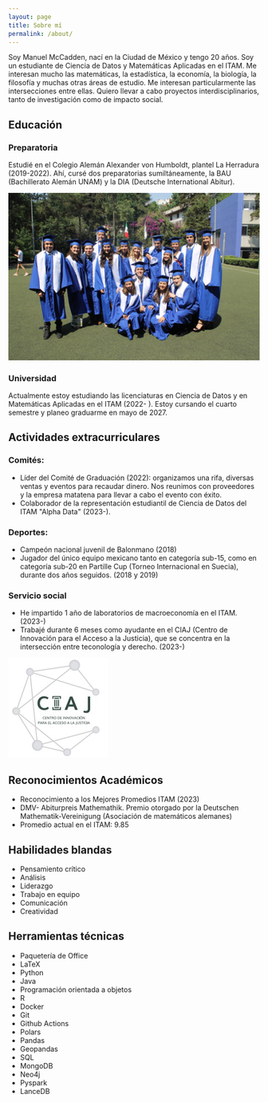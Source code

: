 ```yaml
---
layout: page
title: Sobre mí
permalink: /about/
---
```


Soy Manuel McCadden, nací en la Ciudad de México y tengo 20 años. Soy un estudiante de Ciencia de Datos y Matemáticas Aplicadas en el ITAM. Me interesan mucho las matemáticas, la estadística, la economía, la biología, la filosofía y muchas otras áreas de estudio. Me interesan particularmente las intersecciones entre ellas. Quiero llevar a cabo proyectos interdisciplinarios, tanto de investigación como de impacto social.

## Educación

### Preparatoria
Estudié en el Colegio Alemán Alexander von Humboldt, plantel La Herradura (2019-2022). Ahí, cursé dos preparatorias sumiltáneamente, la BAU (Bachillerato Alemán UNAM) y la DIA (Deutsche International Abitur).

![Graduado del Colegio Alemán](foto1.jpg)

### Universidad
Actualmente estoy estudiando las licenciaturas en Ciencia de Datos y en Matemáticas Aplicadas en el ITAM (2022- ). Estoy cursando el cuarto semestre y planeo graduarme en mayo de 2027.

## Actividades extracurriculares

### Comités:
* Líder del Comité de Graduación (2022): organizamos una rifa, diversas ventas y eventos para recaudar dinero. Nos reunimos con proveedores y la empresa matatena para llevar a cabo el evento con éxito.
* Colaborador de la representación estudiantil de Ciencia de Datos del ITAM "Alpha Data" (2023-).

### Deportes: 
* Campeón nacional juvenil de Balonmano (2018)
* Jugador del único equipo mexicano tanto en categoría sub-15, como en categoría sub-20 en Partille Cup (Torneo Internacional en Suecia), durante dos años seguidos. (2018 y 2019)

### Servicio social
* He impartido 1 año de laboratorios de macroeconomía en el ITAM. (2023-)
* Trabajé durante 6 meses como ayudante en el CIAJ (Centro de Innovación para el Acceso a la Justicia), que se concentra en la intersección entre teconología y derecho. (2023-)

![CIAJ](foto2.jpeg)

## Reconocimientos Académicos

* Reconocimiento a los Mejores Promedios ITAM (2023)
* DMV- Abiturpreis Mathemathik. Premio otorgado por la Deutschen Mathematik-Vereinigung (Asociación de matemáticos alemanes)
* Promedio actual en el ITAM: 9.85
## Habilidades blandas

* Pensamiento crítico
* Análisis
* Liderazgo
* Trabajo en equipo
* Comunicación
* Creatividad
## Herramientas técnicas

* Paquetería de Office
* LaTeX
* Python
* Java
* Programación orientada a objetos
* R
* Docker
* Git
* Github Actions
* Polars
* Pandas
* Geopandas
* SQL
* MongoDB
* Neo4j
* Pyspark
* LanceDB